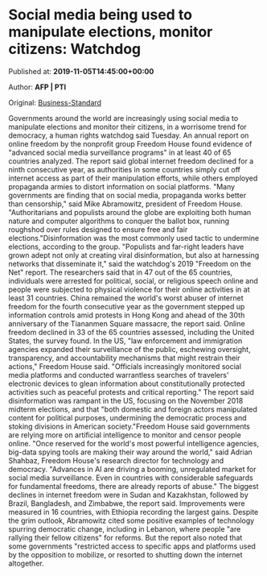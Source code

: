 
# Social media being used to manipulate elections, monitor citizens: Watchdog

Published at: **2019-11-05T14:45:00+00:00**

Author: **AFP | PTI**

Original: [Business-Standard](https://www.business-standard.com/article/pti-stories/social-media-disinformation-surveillance-growing-watchdog-119110501595_1.html)

Governments around the world are increasingly using social media to manipulate elections and monitor their citizens, in a worrisome trend for democracy, a human rights watchdog said Tuesday.
An annual report on online freedom by the nonprofit group Freedom House found evidence of "advanced social media surveillance programs" in at least 40 of 65 countries analyzed.
The report said global internet freedom declined for a ninth consecutive year, as authorities in some countries simply cut off internet access as part of their manipulation efforts, while others employed propaganda armies to distort information on social platforms.
"Many governments are finding that on social media, propaganda works better than censorship," said Mike Abramowitz, president of Freedom House.
"Authoritarians and populists around the globe are exploiting both human nature and computer algorithms to conquer the ballot box, running roughshod over rules designed to ensure free and fair elections."Disinformation was the most commonly used tactic to undermine elections, according to the group.
"Populists and far-right leaders have grown adept not only at creating viral disinformation, but also at harnessing networks that disseminate it," said the watchdog's 2019 "Freedom on the Net" report.
The researchers said that in 47 out of the 65 countries, individuals were arrested for political, social, or religious speech online and people were subjected to physical violence for their online activities in at least 31 countries.
China remained the world's worst abuser of internet freedom for the fourth consecutive year as the government stepped up information controls amid protests in Hong Kong and ahead of the 30th anniversary of the Tiananmen Square massacre, the report said.
Online freedom declined in 33 of the 65 countries assessed, including the United States, the survey found.
In the US, "law enforcement and immigration agencies expanded their surveillance of the public, eschewing oversight, transparency, and accountability mechanisms that might restrain their actions," Freedom House said.
"Officials increasingly monitored social media platforms and conducted warrantless searches of travelers' electronic devices to glean information about constitutionally protected activities such as peaceful protests and critical reporting."
The report said disinformation was rampant in the US, focusing on the November 2018 midterm elections, and that "both domestic and foreign actors manipulated content for political purposes, undermining the democratic process and stoking divisions in American society."Freedom House said governments are relying more on artificial intelligence to monitor and censor people online.
"Once reserved for the world's most powerful intelligence agencies, big-data spying tools are making their way around the world," said Adrian Shahbaz, Freedom House's research director for technology and democracy.
"Advances in AI are driving a booming, unregulated market for social media surveillance. Even in countries with considerable safeguards for fundamental freedoms, there are already reports of abuse." The biggest declines in internet freedom were in Sudan and Kazakhstan, followed by Brazil, Bangladesh, and Zimbabwe, the report said.
Improvements were measured in 16 countries, with Ethiopia recording the largest gains.
Despite the grim outlook, Abramowitz cited some positive examples of technology spurring democratic change, including in Lebanon, where people "are rallying their fellow citizens" for reforms.
But the report also noted that some governments "restricted access to specific apps and platforms used by the opposition to mobilize, or resorted to shutting down the internet altogether.
